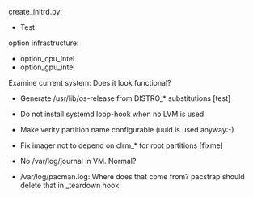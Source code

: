 create_initrd.py:
  * Test

option infrastructure:
  * option_cpu_intel
  * option_gpu_intel

Examine current system: Does it look functional?

* Generate /usr/lib/os-release from DISTRO_* substitutions [test]
* Do not install systemd loop-hook when no LVM is used
* Make verity partition name configurable (uuid is used anyway:-)
* Fix imager not to depend on clrm_* for root partitions [fixme]

* No /var/log/journal in VM. Normal?
* /var/log/pacman.log: Where does that come from? pacstrap
  should delete that in _teardown hook
